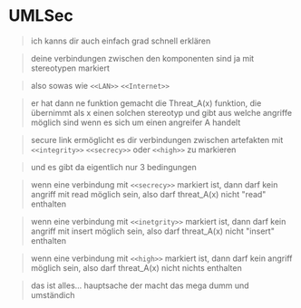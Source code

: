 # UMLSec

> ich kanns dir auch einfach grad schnell erklären

> deine verbindungen zwischen den komponenten sind ja mit stereotypen markiert

> also sowas wie `<<LAN>>` `<<Internet>>`

> er hat dann ne funktion gemacht die Threat_A(x) funktion, die übernimmt als x einen solchen stereotyp und gibt aus welche angriffe möglich sind wenn es sich um einen angreifer A handelt

> secure link ermöglicht es dir verbindungen zwischen artefakten mit `<<integrity>>` `<<secrecy>>` oder `<<high>>` zu markieren

> und es gibt da eigentlich nur 3 bedingungen

> wenn eine verbindung mit `<<secrecy>>` markiert ist, dann darf kein angriff mit read möglich sein, also darf threat_A(x) nicht "read" enthalten

> wenn eine verbindung mit `<<inetgrity>>` markiert ist, dann darf kein angriff mit insert möglich sein, also darf threat_A(x) nicht "insert" enthalten

> wenn eine verbindung mit `<<high>>` markiert ist, dann darf kein angriff möglich sein, also darf threat_A(x) nicht nichts enthalten

> das ist alles... hauptsache der macht das mega dumm und umständich
